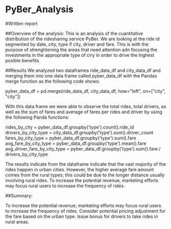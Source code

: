 # PyBer_Analysis

#Written report
  
##Overview of the analysis: 
    This is an analysis of the cuantitative distribution of the ridesharing service PyBer. We are looking at the ride id segmented by date, city, type if city, driver and fare. This is with the purpose of strenghtening the areas that need attention adn focusing the investments in the appropriate type of ciry in order to drive the highest posible benefits.

##Results
  We analyzed two dataframes ride_data_df and city_data_df and merging them into one data frame called pyber_data_df with the Pandas merge function as the following code shows:

pyber_data_df = pd.merge(ride_data_df, city_data_df, how="left", on=["city", "city"])

  With this data frame we were able to observe the total rides, total drivers, as well as the sum of fares and average of fares per rides and driver by using the following Panda functions:

rides_by_city = pyber_data_df.groupby('type').count().ride_id
drivers_by_city_type = city_data_df.groupby('type').sum().driver_count
fares_by_city_type = pyber_data_df.groupby('type').sum().fare
avg_fare_by_city_type = pyber_data_df.groupby('type').mean().fare
avg_driver_fare_by_city_type = pyber_data_df.groupby('type').sum().fare / drivers_by_city_type

  The results indicate from the dataframe indicate that the vast majority of the rides happen in urban cities. However, the higher average fare amount comes from the rural types; this could be due to the longer distance usually involving rural rides. To increase the potential revenue, marketing efforts may focus rural users to increase the frequency of rides.

##Summary: 

  To increase the potential revenue, marketing efforts may focus rural users to increase the frequency of rides.
  Consider potential pricing adjustment for the fare based on the urban type.
  Issue bonus for drivers to take rides in rural areas.
